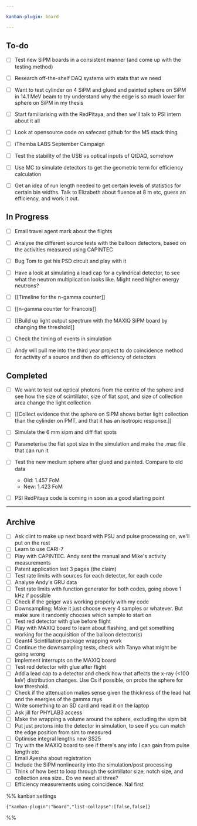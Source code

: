```yaml
---

kanban-plugin: board

---
```


## To-do

- [ ] Test new SiPM boards in a consistent manner (and come up with the testing method)
- [ ] Research off-the-shelf DAQ systems with stats that we need
- [ ] Want to test cylinder on 4 SiPM and glued and painted sphere on SiPM in 14.1 MeV beam to try understand why the edge is so much lower for sphere on SiPM in my thesis
- [ ] Start familiarising with the RedPitaya, and then we'll talk to PSI intern about it all
- [ ] Look at opensource code on safecast github for the M5 stack thing
- [ ] iThemba LABS September Campaign
- [ ] Test the stability of the USB vs optical inputs of QtDAQ, somehow
- [ ] Use MC to simulate detectors to get the geometric term for efficiency calculation
- [ ] Get an idea of run length needed to get certain levels of statistics for certain bin widths. Talk to Elizabeth about fluence at 8 m etc, guess an efficiency, and work it out.


## In Progress

- [ ] Email travel agent mark about the flights
- [ ] Analyse the different source tests with the balloon detectors, based on the activities measured using CAPINTEC
- [ ] Bug Tom to get his PSD circuit and play with it
- [ ] Have a look at simulating a lead cap for a cylindrical detector, to see what the neutron multiplication looks like. Might need higher energy neutrons?
- [ ] [[Timeline for the n-gamma counter]]
- [ ] [[n-gamma counter for Francois]]
- [ ] [[Build up light output spectrum with the MAXIQ SiPM board by changing the threshold]]
- [ ] Check the timing of events in simulation
- [ ] Andy will pull me into the third year project to do coincidence method for activity of a source and then do efficiency of detectors


## Completed

- [ ] We want to test out optical photons from the centre of the sphere and see how the size of scintillator, size of flat spot, and size of collection area change the light collection
- [ ] [[Collect evidence that the sphere on SiPM shows better light collection than the cylinder on PMT, and that it has an isotropic response.]]
- [ ] Simulate the 6 mm sipm and diff flat spots
- [ ] Parameterise the flat spot size in the simulation and make the .mac file that can run it
- [ ] Test the new medium sphere after glued and painted. Compare to old data
	- Old: 1.457 FoM
	- New: 1.423 FoM
- [ ] PSI RedPitaya code is coming in soon as a good starting point


***

## Archive

- [ ] Ask clint to make up next board with PSU and pulse processing on, we'll put on the rest
- [ ] Learn to use CARI-7
- [ ] Play with CAPINTEC. Andy sent the manual and Mike's activity measurements
- [ ] Patent application last 3 pages (the claim)
- [ ] Test rate limits with sources for each detector, for each code
- [ ] Analyse Andy's GRU data
- [ ] Test rate limits with function generator for both codes, going above 1 kHz if possible
- [ ] Check if the geiger was working properly with my code
- [ ] Downsampling: Make it just choose every 4 samples or whatever. But make sure it randomly chooses which sample to start on
- [ ] Test red detector with glue before flight
- [ ] Play with MAXIQ board to learn about flashing, and get something working for the acquisition of the balloon detector(s)
- [ ] Geant4 Scintillation package wrapping work
- [ ] Continue the downsampling tests, check with Tanya what might be going wrong
- [ ] Implement interrupts on the MAXIQ board
- [ ] Test red detector with glue after flight
- [ ] Add a lead cap to a detector and check how that affects the x-ray (<100 keV) distribution changes. Use Cs if possible, on probs the sphere for low threshold.
- [ ] Check if the attenuation makes sense given the thickness of the lead hat and the energies of the gamma rays
- [ ] Write something to an SD card and read it on the laptop
- [ ] Ask jill for PHYLAB3 access
- [ ] Make the wrapping a volume around the sphere, excluding the sipm bit
- [ ] Put just protons into the detector in simulation, to see if you can match the edge position from sim to measured
- [ ] Optimise integral lengths new SS25
- [ ] Try with the MAXIQ board to see if there's any info I can gain from pulse length etc
- [ ] Email Ayesha about registration
- [ ] Include the SiPM nonlinearity into the simulation/post processing
- [ ] Think of how best to loop through the scintillator size, notch size, and collection area size.. Do we need all three?
- [ ] Efficiency measurements using coincidence. NaI first

%% kanban:settings
```
{"kanban-plugin":"board","list-collapse":[false,false]}
```
%%